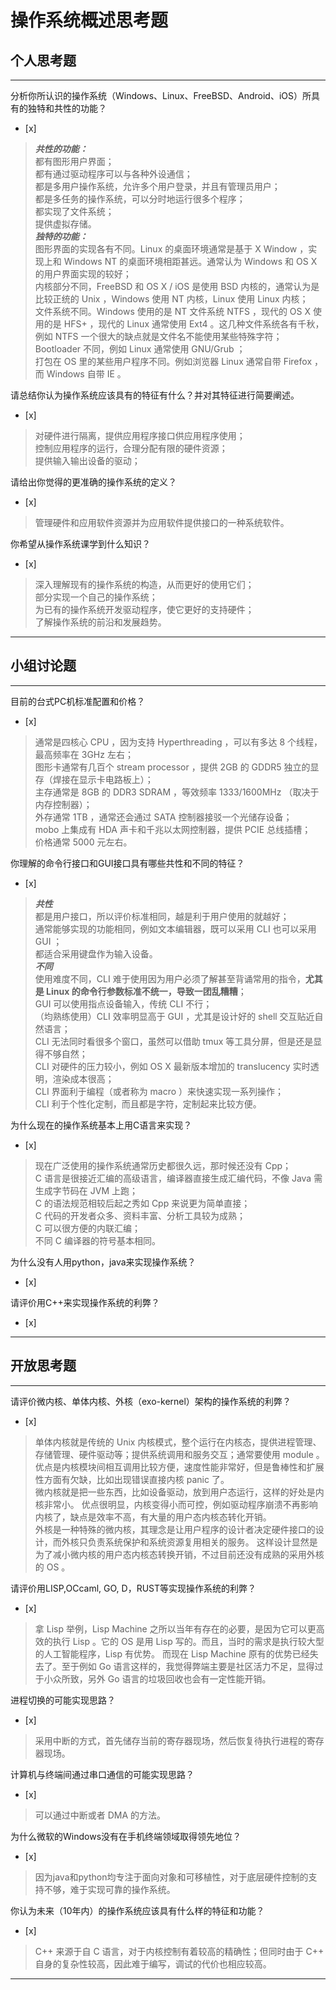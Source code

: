 # 操作系统概述思考题

## 个人思考题

---

分析你所认识的操作系统（Windows、Linux、FreeBSD、Android、iOS）所具有的独特和共性的功能？
- [x]  

>  ***共性的功能：***  
>  都有图形用户界面；  
>  都有通过驱动程序可以与各种外设通信；  
>  都是多用户操作系统，允许多个用户登录，并且有管理员用户；  
>  都是多任务的操作系统，可以分时地运行很多个程序；  
>  都实现了文件系统；  
>  提供虚拟存储。  
>  ***独特的功能：***  
>  图形界面的实现各有不同。Linux 的桌面环境通常是基于 X Window ，实现上和 Windows NT 的桌面环境相距甚远。通常认为 Windows 和 OS X 的用户界面实现的较好；  
>  内核部分不同，FreeBSD 和 OS X / iOS 是使用 BSD 内核的，通常认为是比较正统的 Unix ，Windows 使用 NT 内核，Linux 使用 Linux 内核；  
>  文件系统不同。Windows 使用的是 NT 文件系统 NTFS ，现代的 OS X 使用的是 HFS+ ，现代的 Linux 通常使用 Ext4 。这几种文件系统各有千秋，例如 NTFS 一个很大的缺点就是文件名不能使用某些特殊字符；  
>  Bootloader 不同，例如 Linux 通常使用 GNU/Grub ；  
>  打包在 OS 里的某些用户程序不同。例如浏览器 Linux 通常自带 Firefox ，而 Windows 自带 IE 。  


请总结你认为操作系统应该具有的特征有什么？并对其特征进行简要阐述。
- [x]  

>  对硬件进行隔离，提供应用程序接口供应用程序使用；  
>  控制应用程序的运行，合理分配有限的硬件资源；  
>  提供输入输出设备的驱动；  

请给出你觉得的更准确的操作系统的定义？
- [x]  

>  管理硬件和应用软件资源并为应用软件提供接口的一种系统软件。

你希望从操作系统课学到什么知识？
- [x]  

>  深入理解现有的操作系统的构造，从而更好的使用它们；  
>  部分实现一个自己的操作系统；  
>  为已有的操作系统开发驱动程序，使它更好的支持硬件；  
>  了解操作系统的前沿和发展趋势。  

---

## 小组讨论题

---

目前的台式PC机标准配置和价格？
- [x]  

>  通常是四核心 CPU ，因为支持 Hyperthreading ，可以有多达 8 个线程，最高频率在 3GHz 左右；  
>  图形卡通常有几百个 stream processor ，提供 2GB 的 GDDR5 独立的显存（焊接在显示卡电路板上）；  
>  主存通常是 8GB 的 DDR3 SDRAM ，等效频率 1333/1600MHz （取决于内存控制器）；  
>  外存通常 1TB ，通常还会通过 SATA 控制器接驳一个光储存设备；  
>  mobo 上集成有 HDA 声卡和千兆以太网控制器，提供 PCIE 总线插槽；  
>  价格通常 5000 元左右。  

你理解的命令行接口和GUI接口具有哪些共性和不同的特征？
- [x]  

>  ***共性***  
>  都是用户接口，所以评价标准相同，越是利于用户使用的就越好；  
>  通常能够实现的功能相同，例如文本编辑器，既可以采用 CLI 也可以采用 GUI ；  
>  都适合采用键盘作为输入设备。  
>  ***不同***  
>  使用难度不同，CLI 难于使用因为用户必须了解甚至背诵常用的指令，**尤其是 Linux 的命令行参数标准不统一，导致一团乱糟糟**；  
>  GUI 可以使用指点设备输入，传统 CLI 不行；  
>  （均熟练使用）CLI 效率明显高于 GUI ，尤其是设计好的 shell 交互贴近自然语言；  
>  CLI 无法同时看很多个窗口，虽然可以借助 tmux 等工具分屏，但是还是显得不够自然；  
>  CLI 对硬件的压力较小，例如 OS X 最新版本增加的 translucency 实时透明，渲染成本很高；  
>  CLI 界面利于编程（或者称为 macro ）来快速实现一系列操作；  
>  CLI 利于个性化定制，而且都是字符，定制起来比较方便。  

为什么现在的操作系统基本上用C语言来实现？
- [x]  

>  现在广泛使用的操作系统通常历史都很久远，那时候还没有 Cpp；  
>  C 语言是很接近汇编的高级语言，编译器直接生成汇编代码，不像 Java 需生成字节码在 JVM 上跑；  
>  C 的语法规范相较后起之秀如 Cpp 来说更为简单直接；  
>  C 代码的开发者众多、资料丰富、分析工具较为成熟；  
>  C 可以很方便的内联汇编；  
>  不同 C 编译器的符号基本相同。  

为什么没有人用python，java来实现操作系统？
- [x]  

>  

请评价用C++来实现操作系统的利弊？
- [x]  

>  

---

## 开放思考题

---

请评价微内核、单体内核、外核（exo-kernel）架构的操作系统的利弊？
- [x]  

>  单体内核就是传统的 Unix 内核模式，整个运行在内核态，提供进程管理、存储管理、硬件驱动等；提供系统调用和服务交互；通常要使用 module 。
优点是内核模块间相互调用比较方便，速度性能非常好，但是鲁棒性和扩展性方面有欠缺，比如出现错误直接内核 panic 了。  
>  微内核就是把一些东西，比如设备驱动，放到用户态运行，这样的好处是内核非常小。
优点很明显，内核变得小而可控，例如驱动程序崩溃不再影响内核了，缺点是效率不高，有大量的用户态内核态转化开销。  
>  外核是一种特殊的微内核，其理念是让用户程序的设计者决定硬件接口的设计，而外核只负责系统保护和系统资源复用相关的服务。
这样设计显然是为了减小微内核的用户态内核态转换开销，不过目前还没有成熟的采用外核的 OS 。  

请评价用LISP,OCcaml, GO, D，RUST等实现操作系统的利弊？
- [x]  

>  拿 Lisp 举例，Lisp Machine 之所以当年有存在的必要，是因为它可以更高效的执行 Lisp 。它的 OS 是用 Lisp 写的。而且，当时的需求是执行较大型的人工智能程序，Lisp 有优势。
而现在 Lisp Machine 原有的优势已经失去了。至于例如 Go 语言这样的，我觉得弊端主要是社区活力不足，显得过于小众所致，另外 Go 语言的垃圾回收也会有一定性能开销。

进程切换的可能实现思路？
- [x]  

>  采用中断的方式，首先储存当前的寄存器现场，然后恢复待执行进程的寄存器现场。

计算机与终端间通过串口通信的可能实现思路？
- [x]  

>  可以通过中断或者 DMA 的方法。

为什么微软的Windows没有在手机终端领域取得领先地位？
- [x]  

>  因为java和python均专注于面向对象和可移植性，对于底层硬件控制的支持不够，难于实现可靠的操作系统。

你认为未来（10年内）的操作系统应该具有什么样的特征和功能？
- [x]  

>  C++ 来源于自 C 语言，对于内核控制有着较高的精确性；但同时由于 C++ 自身的复杂性较高，因此难于编写，调试的代价也相应较高。

---

